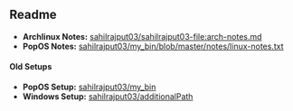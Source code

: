 ## Readme

- **Archlinux Notes:** [sahilrajput03/sahilrajput03-file:arch-notes.md](https://github.com/sahilrajput03/sahilrajput03/blob/master/arch-notes.md)
- **PopOS Notes:** [sahilrajput03/my_bin/blob/master/notes/linux-notes.txt](https://github.com/sahilrajput03/my_bin/blob/master/notes/linux-notes.txt)

#### Old Setups

- **PopOS Setup:** [sahilrajput03/my_bin](https://github.com/sahilrajput03/my_bin)
- **Windows Setup:** [sahilrajput03/additionalPath](https://github.com/sahilrajput03/additionalPath)

